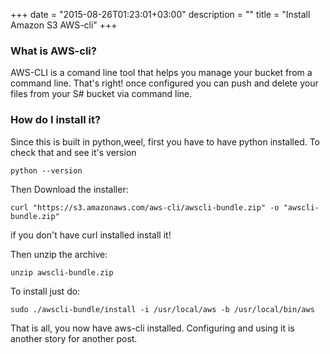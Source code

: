 +++
date = "2015-08-26T01:23:01+03:00"
description = ""
title = "Install Amazon S3 AWS-cli"
+++
### What is AWS-cli?

AWS-CLI is a comand line tool that helps you manage your bucket from a command line. That's right! once configured you can push and delete your files from your S# bucket via command line.

### How do I install it?

Since this is built in python,weel, first you have to have python installed. To check that and see it's version

```
python --version
```

Then Download the installer:
```
curl "https://s3.amazonaws.com/aws-cli/awscli-bundle.zip" -o "awscli-bundle.zip"
```
if you don't have curl installed install it!

Then unzip the archive: 
```
unzip awscli-bundle.zip
```

To install just do:
```
sudo ./awscli-bundle/install -i /usr/local/aws -b /usr/local/bin/aws
```

That is all, you now have aws-cli installed. Configuring and using it is another story for another post.
